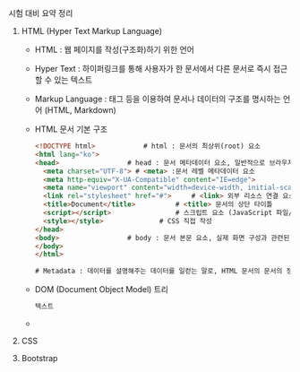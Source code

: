 시험 대비 요약 정리

1. HTML (Hyper Text Markup Language)

   - HTML : 웹 페이지를 작성(구조화)하기 위한 언어

   - Hyper Text : 하이퍼링크를 통해 사용자가 한 문서에서 다른 문서로 즉시 접근할 수 있는 텍스트 

   - Markup Language : 태그 등을 이용하여 문서나 데이터의 구조를 명시하는 언어 (HTML, Markdown)

   - HTML 문서 기본 구조

     ```html
     <!DOCTYPE html>			# html : 문서의 최상위(root) 요소
     <html lang="ko">
     <head>					# head : 문서 메타데이터 요소, 일반적으로 브라우저에 나타나지 않는 내용, 문서제목, 인코딩, 스타일, 외부 파일 로딩 등
       <meta charset="UTF-8"> # <meta> :문서 레벨 메타데이터 요소
       <meta http-equiv="X-UA-Compatible" content="IE=edge">
       <meta name="viewport" content="width=device-width, initial-scale=1.0">
       <link rel="stylesheet" href="#">		# <link> 외부 리소스 연결 요소 (CSS 파일, favicon 등)
       <title>Document</title>			# <title> 문서의 상단 타이틀
       <script></script>				# 스크립트 요소 (JavaScript 파일/코드)
       <style></style>				# CSS 직접 작성
     </head>
     <body>					# body : 문서 본문 요소, 실제 화면 구성과 관련된 내용
     </body>
     </html>
         
     # Metadata : 데이터를 설명해주는 데이터를 일컫는 말로, HTML 문서의 문서의 정보를 간단히 전달 (카카오톡 링크 공유 시 썸네일과 간략한 정보 나타나는 느낌)
     ```

   - DOM (Document Object Model) 트리

     ```markdown
     텍스트
     ```

     

   - 

2. CSS
   

3. Bootstrap
   